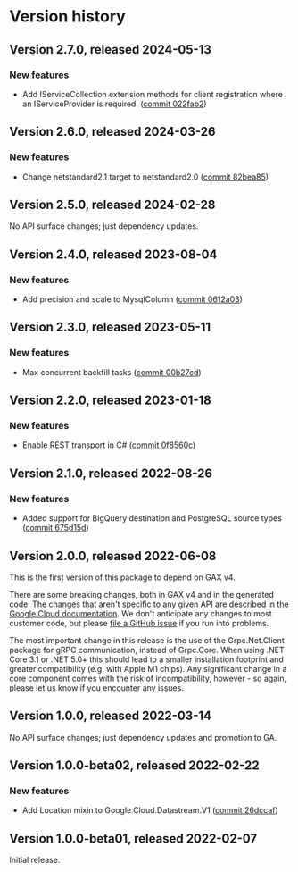# Version history

## Version 2.7.0, released 2024-05-13

### New features

- Add IServiceCollection extension methods for client registration where an IServiceProvider is required. ([commit 022fab2](https://github.com/googleapis/google-cloud-dotnet/commit/022fab203f28fb9c608972af7f8b83f571ae5694))

## Version 2.6.0, released 2024-03-26

### New features

- Change netstandard2.1 target to netstandard2.0 ([commit 82bea85](https://github.com/googleapis/google-cloud-dotnet/commit/82bea850661975b9750ac30753528cc9d2e05240))

## Version 2.5.0, released 2024-02-28

No API surface changes; just dependency updates.

## Version 2.4.0, released 2023-08-04

### New features

- Add precision and scale to MysqlColumn ([commit 0612a03](https://github.com/googleapis/google-cloud-dotnet/commit/0612a03dc591591ff48726846d054fd334f79d97))

## Version 2.3.0, released 2023-05-11

### New features

- Max concurrent backfill tasks ([commit 00b27cd](https://github.com/googleapis/google-cloud-dotnet/commit/00b27cd014e844024d19572ab585bd3cc705ffad))

## Version 2.2.0, released 2023-01-18

### New features

- Enable REST transport in C# ([commit 0f8560c](https://github.com/googleapis/google-cloud-dotnet/commit/0f8560c840725bf41bc060c8beecafc7d99f38eb))

## Version 2.1.0, released 2022-08-26

### New features

- Added support for BigQuery destination and PostgreSQL source types ([commit 675d15d](https://github.com/googleapis/google-cloud-dotnet/commit/675d15ddd7a0ff36cfdd35e2f1257669a25a464f))

## Version 2.0.0, released 2022-06-08

This is the first version of this package to depend on GAX v4.

There are some breaking changes, both in GAX v4 and in the generated
code. The changes that aren't specific to any given API are [described in the Google Cloud
documentation](https://cloud.google.com/dotnet/docs/reference/help/breaking-gax4).
We don't anticipate any changes to most customer code, but please [file a
GitHub issue](https://github.com/googleapis/google-cloud-dotnet/issues/new/choose)
if you run into problems.

The most important change in this release is the use of the Grpc.Net.Client package
for gRPC communication, instead of Grpc.Core. When using .NET Core 3.1 or .NET 5.0+
this should lead to a smaller installation footprint and greater compatibility (e.g.
with Apple M1 chips). Any significant change in a core component comes with the risk
of incompatibility, however - so again, please let us know if you encounter any
issues.


## Version 1.0.0, released 2022-03-14

No API surface changes; just dependency updates and promotion to GA.

## Version 1.0.0-beta02, released 2022-02-22

### New features

- Add Location mixin to Google.Cloud.Datastream.V1 ([commit 26dccaf](https://github.com/googleapis/google-cloud-dotnet/commit/26dccafc5c62d97d72e428b324d32727e6056327))

## Version 1.0.0-beta01, released 2022-02-07

Initial release.
